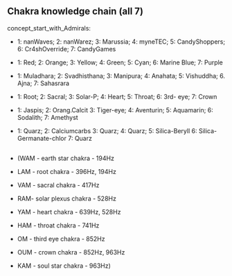 ## Chakra knowledge chain (all 7)

concept_start_with_Admirals: 

- 1: nanWaves;  2: nanWarez;     3: Marussia;  4: myneTEC;   5: CandyShoppers; 6: Cr4shOverride;           7: CandyGames
                                               <mynetecbot>
- 1: Red;       2: Orange;       3: Yellow;    4: Green;     5: Cyan;          6: Marine Blue;             7: Purple
- 1: Muladhara; 2: Svadhisthana; 3: Manipura;  4: Anahata;   5: Vishuddha;     6. Ajna;                    7: Sahasrara
- 1: Root;      2: Sacral;       3: Solar-P;   4: Heart;     5: Throat;        6: 3rd- eye;                7: Crown
- 1: Jaspis;    2: Orang.Calcit  3: Tiger-eye; 4: Aventurin; 5: Aquamarin;     6: Sodalith;                7: Amethyst
- 1: Quarz;     2: Calciumcarbs  3: Quarz;     4: Quarz;     5: Silica-Beryll  6: Silica-Germanate-chlor   7: Quarz
  
  ##
  
- (WAM - earth star chakra - 194Hz
- LAM - root chakra - 396Hz, 194Hz
- VAM - sacral chakra - 417Hz
- RAM- solar plexus chakra - 528Hz
- YAM - heart chakra - 639Hz, 528Hz
- HAM - throat chakra - 741Hz
- OM - third eye chakra - 852Hz
- OUM - crown chakra - 852Hz, 963Hz
- KAM - soul star chakra - 963Hz)
